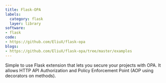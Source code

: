```yaml
---
title: Flask-OPA
labels:
  category: flask
  layer: library
software:
- flask
code:
- https://github.com/EliuX/flask-opa
blogs:
- https://github.com/EliuX/flask-opa/tree/master/examples
---
```

Simple to use Flask extension that lets you secure your projects with OPA. It allows HTTP API Authorization and Policy Enforcement Point (AOP using decorators on methods).
